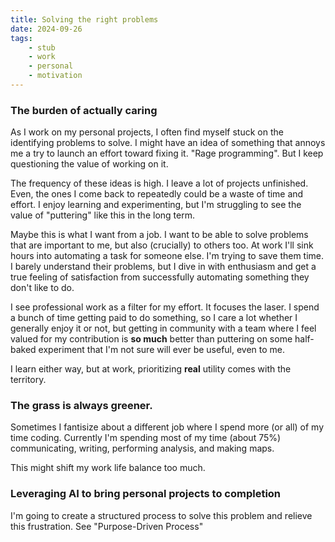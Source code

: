 ```yaml
---
title: Solving the right problems
date: 2024-09-26
tags:
    - stub
    - work
    - personal
    - motivation
---
```


### The burden of actually caring

As I work on my personal projects, I often find myself stuck on the identifying problems to solve. I might have an idea of something that annoys me a try to launch an effort toward fixing it. "Rage programming". But I keep questioning the value of working on it.

The frequency of these ideas is high. I leave a lot of projects unfinished. Even, the ones I come back to repeatedly could be a waste of time and effort. I enjoy learning and experimenting, but I'm struggling to see the value of "puttering" like this in the long term.

Maybe this is what I want from a job. I want to be able to solve problems that are important to me, but also (crucially) to others too. At work I'll sink hours into automating a task for someone else. I'm trying to save them time. I barely understand their problems, but I dive in with enthusiasm and get a true feeling of satisfaction from successfully automating something they don't like to do.

I see professional work as a filter for my effort. It focuses the laser. I spend a bunch of time getting paid to do something, so I care a lot whether I generally enjoy it or not, but getting in community with a team where I feel valued for my contribution is __so much__ better than puttering on some half-baked experiment that I'm not sure will ever be useful, even to me.

I learn either way, but at work, prioritizing __real__ utility comes with the territory.

### The grass is always greener.

Sometimes I fantisize about a different job where I spend more (or all) of my time coding. Currently I'm spending most of my time (about 75%) communicating, writing, performing analysis, and making maps. 

This might shift my work life balance too much. 

### Leveraging AI to bring personal projects to completion

I'm going to create a structured process to solve this problem and relieve this frustration. See "Purpose-Driven Process"
